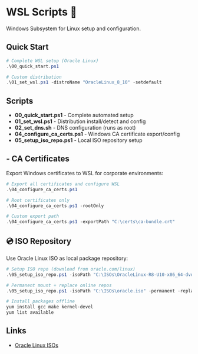 # WSL Scripts 🐧

Windows Subsystem for Linux setup and configuration.

## Quick Start

```powershell
# Complete WSL setup (Oracle Linux)
.\00_quick_start.ps1

# Custom distribution
.\01_set_wsl.ps1 -distroName "OracleLinux_8_10" -setdefault
```

## Scripts

- **00_quick_start.ps1** - Complete automated setup
- **01_set_wsl.ps1** - Distribution install/detect and config
- **02_set_dns.sh** - DNS configuration (runs as root)
- **04_configure_ca_certs.ps1** - Windows CA certificate export/config
- **05_setup_iso_repo.ps1** - Local ISO repository setup

## - CA Certificates

Export Windows certificates to WSL for corporate environments:

```powershell
# Export all certificates and configure WSL
.\04_configure_ca_certs.ps1

# Root certificates only
.\04_configure_ca_certs.ps1 -rootOnly

# Custom export path
.\04_configure_ca_certs.ps1 -exportPath "C:\certs\ca-bundle.crt"
```

## 💿 ISO Repository

Use Oracle Linux ISO as local package repository:

```powershell
# Setup ISO repo (download from oracle.com/linux)
.\05_setup_iso_repo.ps1 -isoPath "C:\ISOs\OracleLinux-R8-U10-x86_64-dvd.iso"

# Permanent mount + replace online repos
.\05_setup_iso_repo.ps1 -isoPath "C:\ISOs\oracle.iso" -permanent -replaceRepos
```

```bash
# Install packages offline
yum install gcc make kernel-devel
yum list available
```

## Links

- [Oracle Linux ISOs](https://yum.oracle.com/oracle-linux-isos.html)
